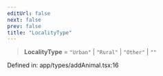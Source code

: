 ```yaml
---
editUrl: false
next: false
prev: false
title: "LocalityType"
---
```


> **LocalityType** = `"Urban"` \| `"Rural"` \| `"Other"` \| `""`

Defined in: app/types/addAnimal.tsx:16
